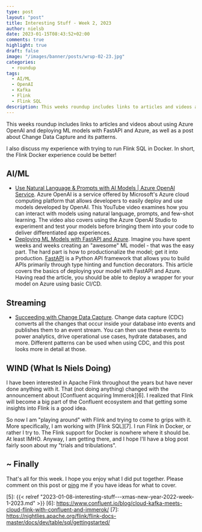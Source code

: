 ```yaml
---
type: post
layout: "post"
title: Interesting Stuff - Week 2, 2023
author: nielsb
date: 2023-01-15T08:43:52+02:00
comments: true
highlight: true
draft: false
image: "/images/banner/posts/wrup-02-23.jpg"
categories:
  - roundup
tags:
  - AI/ML
  - OpenAI
  - Kafka
  - Flink
  - Flink SQL
description: This weeks roundup includes links to articles and videos about using Azure OpenAI and deploying ML models with FastAPI and Azure, as well as a post about Change Data Capture and its patterns. I also discuss my experience with trying to run Flink SQL in Docker. In short, the Flink Docker experience could be better!
---
```


This weeks roundup includes links to articles and videos about using Azure OpenAI and deploying ML models with FastAPI and Azure, as well as a post about Change Data Capture and its patterns. 

I also discuss my experience with trying to run Flink SQL in Docker. In short, the Flink Docker experience could be better!

<!--more-->

## AI/ML

* [Use Natural Language & Prompts with AI Models | Azure OpenAI Service][1]. Azure OpenAI is a service offered by Microsoft's Azure cloud computing platform that allows developers to easily deploy and use models developed by OpenAI. This YouTube video examines how you can interact with models using natural language, prompts, and few-shot learning. The video also covers using the Azure OpenAI Studio to experiment and test your models before bringing them into your code to deliver differentiated app experiences.
* [Deploying ML Models with FastAPI and Azure][2]. Imagine you have spent weeks and weeks creating an "awesome" ML model - that was the easy part. The hard part is how to productionalize the model; get it into production. [FastAPI][3] is a Python API framework that allows you to build APIs primarily through type hinting and function decorators. This article covers the basics of deploying your model with FastAPI and Azure. Having read the article, you should be able to deploy a wrapper for your model on Azure using basic CI/CD. 

## Streaming

* [Succeeding with Change Data Capture][4]. Change data capture (CDC) converts all the changes that occur inside your database into events and publishes them to an event stream. You can then use these events to power analytics, drive operational use cases, hydrate databases, and more. Different patterns can be used when using CDC, and this post looks more in detail at those.

## WIND (What Is Niels Doing)

I have been interested in Apache Flink throughout the years but have never done anything with it. That (not doing anything) changed with the announcement about [Confluent acquiring Immerok][6]. I realized that Flink will become a big part of the Confluent ecosystem and that getting some insights into Flink is a good idea.

So now I am "playing around" with Flink and trying to come to grips with it. More specifically, I am working with [Flink SQL][7]. I run Flink in Docker, or rather I try to. The Flink support for Docker is nowhere where it should be. At least IMHO. Anyway, I am getting there, and I hope I'll have a blog post fairly soon about my "trials and tribulations".

## ~ Finally

That's all for this week. I hope you enjoy what I did put together. Please comment on this post or [ping][ma] me if you have ideas for what to cover.

[ma]: mailto:niels.it.berglund@gmail.com
[mp]: https://blog.acolyer.org
[iq]: https://www.infoq.com/
[ew]: http://sqlonice.com/
[re]: http://blog.revolutionanalytics.com
[sqsk]: https://www.sqlskills.com
[mdaveyblog]: https://mdavey.wordpress.com/
[charlblog]: https://charlla.com/

[jovpop]: https://twitter.com/JovanPop_MSFT
[bobw]: https://twitter.com/bobwardms
[revod]: https://twitter.com/revodavid
[lonny]: https://twitter.com/sqL_handLe
[ewtw]: https://twitter.com/sqlOnIce
[buckw]: https://twitter.com/BuckWoodyMSFT
[mattw]: https://twitter.com/matthewwarren
[murba]: https://twitter.com/muratdemirbas
[daveda]: https://twitter.com/davidthecoder
[adcol]: https://twitter.com/adriancolyer
[jesrod]: https://twitter.com/jrdothoughts
[tomaz]: https://twitter.com/tomaz_tsql
[dataart]: https://twitter.com/dataartisans
[luis]: https://twitter.com/luis_de_sousa
[benstop]: https://twitter.com/benstopford
[conflu]: https://twitter.com/confluentinc
[tylert]: https://twitter.com/tyler_treat
[andrewng]: https://twitter.com/AndrewYNg
[lawr]: https://twitter.com/bytezn
[jue]: https://twitter.com/b0rk
[yan]: https://twitter.com/theburningmonk
[danny]: https://twitter.com/g9yuayon
[rmoff]: https://twitter.com/rmoff
[ryansw]: https://twitter.com/ryanswanstrom
[pabloc]: https://twitter.com/pabloc_ds
[mklep]: https://twitter.com/martinkl
[mdavey]: https://twitter.com/matt_davey
[jboner]: https://twitter.com/jboner
[joeduff]: https://twitter.com/funcOfJoe
[charl]: https://twitter.com/charllamprecht
[dbricks]: https://twitter.com/databricks
[adsit]: https://twitter.com/SitnikAdam
[vicky]: https://twitter.com/vickyharp
[dscentral]: https://twitter.com/DataScienceCtrl
[natemc]: https://twitter.com/natemcmaster
[ads]: https://twitter.com/azuredatastudio
[travw]: https://twitter.com/radtravis
[emilk]: https://twitter.com/IsTheArchitect
[netflx]: https://netflixtechblog.com/

[1]: https://youtu.be/3t3qZu1Dy1k
[2]: https://datastud.dev/posts/ml-fastapi
[3]: https://fastapi.tiangolo.com/
[4]: https://www.confluent.io/blog/how-change-data-capture-works-patterns-solutions-implementation/
[5]: {{< relref "2023-01-08-interesting-stuff---xmas-new-year-2022-week-1-2023.md" >}}
[6]: https://www.confluent.io/blog/cloud-kafka-meets-cloud-flink-with-confluent-and-immerok/
[7]: https://nightlies.apache.org/flink/flink-docs-master/docs/dev/table/sql/gettingstarted/

